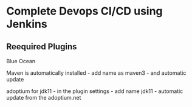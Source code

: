 # Complete Devops CI/CD using Jenkins

## Reequired Plugins

Blue Ocean

Maven is automatically installed - add name as maven3 - and automatic update

adoptium for jdk11 - in the plugin settings - add name jdk11 - automatic update from the adoptium.net 

